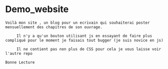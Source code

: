 # Demo_website 

	Voilà mon site , un blog pour un ecrivain qui souhaiterai poster mensuellement des chapitres de son ouvrage.
		
		 Il n'y a qu'un bouton utilisant js en essayant de faire plus compliqué pour le moment je faisais tout bugger (je suis novice en js)

		 Il ne contient pas non plus de CSS pour cela je vous laisse voir l'autre repo

    Bonne Lecture
